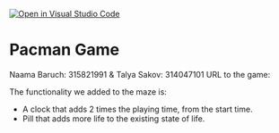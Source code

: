 [![Open in Visual Studio Code](https://classroom.github.com/assets/open-in-vscode-c66648af7eb3fe8bc4f294546bfd86ef473780cde1dea487d3c4ff354943c9ae.svg)](https://classroom.github.com/online_ide?assignment_repo_id=7802571&assignment_repo_type=AssignmentRepo)
# Pacman Game

Naama Baruch: 315821991 & Talya Sakov: 314047101
URL to the game:

The functionality we added to the maze is:
- A clock that adds 2 times the playing time, from the start time.
- Pill that adds more life to the existing state of life.


 
 
